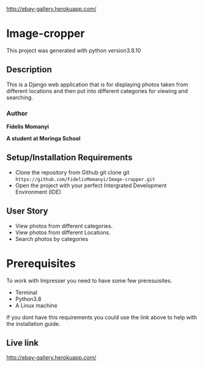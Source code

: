 http://ebay-gallery.herokuapp.com/

# Image-cropper
This project was generated with python version3.8.10

## Description
 
This is a Django web application that is for displaying photos taken from different locations and then put into different categories for viewing and searching.

### Author

**Fidelis Momanyi**

**A student at Moringa School**

## Setup/Installation Requirements

* Clone the repository from Github
git clone git ```https://github.com/FidelisMomanyi/Image-cropper.git```
* Open the project with your perfect Intergrated Development Environment (IDE)

## User Story

- View photos from different categories.
- View photos from different Locations.
- Search photos by categories

# Prerequisites

To work with Impresser you need to have some few preresuisites.
- Terminal
- Python3.8
- A Linux machine

If you dont have this requirements you could use the link above to help with the installation guide.

## Live link

http://ebay-gallery.herokuapp.com/
